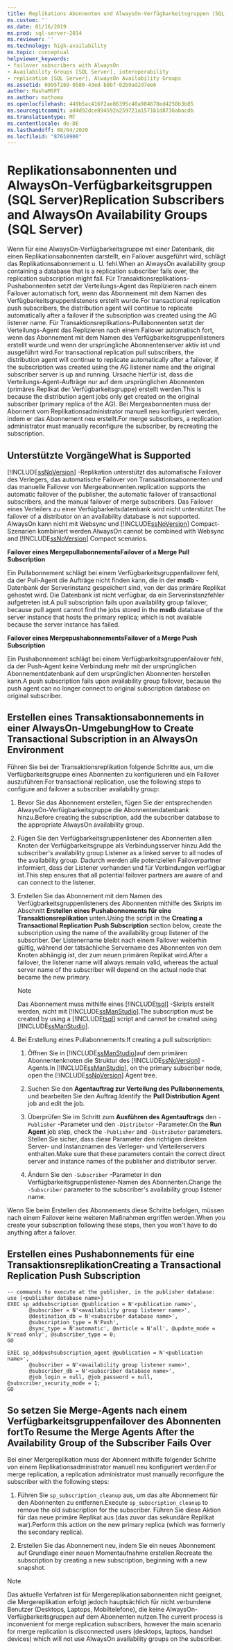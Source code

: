 ```yaml
---
title: Replikations Abonnenten und AlwaysOn-Verfügbarkeitsgruppen (SQL Server) | Microsoft-Dokumentation
ms.custom: ''
ms.date: 01/16/2019
ms.prod: sql-server-2014
ms.reviewer: ''
ms.technology: high-availability
ms.topic: conceptual
helpviewer_keywords:
- failover subscribers with AlwaysOn
- Availability Groups [SQL Server], interoperability
- replication [SQL Server], AlwaysOn Availability Groups
ms.assetid: 0995f269-0580-43ed-b8bf-02b9ad2d7ee6
author: MashaMSFT
ms.author: mathoma
ms.openlocfilehash: 449b5ac416f2ae86395c40a984678ed4258b3b85
ms.sourcegitcommit: ad4d92dce894592a259721a1571b1d8736abacdb
ms.translationtype: MT
ms.contentlocale: de-DE
ms.lasthandoff: 08/04/2020
ms.locfileid: "87618906"
---
```

# <a name="replication-subscribers-and-alwayson-availability-groups-sql-server"></a><span data-ttu-id="db3f0-102">Replikationsabonnenten und AlwaysOn-Verfügbarkeitsgruppen (SQL Server)</span><span class="sxs-lookup"><span data-stu-id="db3f0-102">Replication Subscribers and AlwaysOn Availability Groups (SQL Server)</span></span>
  <span data-ttu-id="db3f0-103">Wenn für eine AlwaysOn-Verfügbarkeitsgruppe mit einer Datenbank, die einen Replikationsabonnenten darstellt, ein Failover ausgeführt wird, schlägt das Replikationsabonnement u. U. fehl.</span><span class="sxs-lookup"><span data-stu-id="db3f0-103">When an AlwaysOn availability group containing a database that is a replication subscriber fails over, the replication subscription might fail.</span></span> <span data-ttu-id="db3f0-104">Für Transaktionsreplikations-Pushabonnenten setzt der Verteilungs-Agent das Replizieren nach einem Failover automatisch fort, wenn das Abonnement mit dem Namen des Verfügbarkeitsgruppenlisteners erstellt wurde.</span><span class="sxs-lookup"><span data-stu-id="db3f0-104">For transactional replication push subscribers, the distribution agent will continue to replicate automatically after a failover if the subscription was created using the AG listener name.</span></span> <span data-ttu-id="db3f0-105">Für Transaktionsreplikations-Pullabonnenten setzt der Verteilungs-Agent das Replizieren nach einem Failover automatisch fort, wenn das Abonnement mit dem Namen des Verfügbarkeitsgruppenlisteners erstellt wurde und wenn der ursprüngliche Abonnentenserver aktiv ist und ausgeführt wird.</span><span class="sxs-lookup"><span data-stu-id="db3f0-105">For transactional replication pull subscribers, the distribution agent will continue to replicate automatically after a failover, if the subscription was created using the AG listener name and the original subscriber server is up and running.</span></span> <span data-ttu-id="db3f0-106">Ursache hierfür ist, dass die Verteilungs-Agent-Aufträge nur auf dem ursprünglichen Abonnenten (primäres Replikat der Verfügbarkeitsgruppe) erstellt werden.</span><span class="sxs-lookup"><span data-stu-id="db3f0-106">This is because the distribution agent jobs only get created on the original subscriber (primary replica of the AG).</span></span> <span data-ttu-id="db3f0-107">Bei Mergeabonnenten muss der Abonnent vom Replikationsadministrator manuell neu konfiguriert werden, indem er das Abonnement neu erstellt.</span><span class="sxs-lookup"><span data-stu-id="db3f0-107">For merge subscribers, a replication administrator must manually reconfigure the subscriber, by recreating the subscription.</span></span>  
  
## <a name="what-is-supported"></a><span data-ttu-id="db3f0-108">Unterstützte Vorgänge</span><span class="sxs-lookup"><span data-stu-id="db3f0-108">What is Supported</span></span>  
 [!INCLUDE[ssNoVersion](../../../includes/ssnoversion-md.md)] <span data-ttu-id="db3f0-109">-Replikation unterstützt das automatische Failover des Verlegers, das automatische Failover von Transaktionsabonnenten und das manuelle Failover von Mergeabonnenten.</span><span class="sxs-lookup"><span data-stu-id="db3f0-109">replication supports the automatic failover of the publisher, the automatic failover of transactional subscribers, and the manual failover of merge subscribers.</span></span> <span data-ttu-id="db3f0-110">Das Failover eines Verteilers zu einer Verfügbarkeitsdatenbank wird nicht unterstützt.</span><span class="sxs-lookup"><span data-stu-id="db3f0-110">The failover of a distributor on an availability database is not supported.</span></span> <span data-ttu-id="db3f0-111">AlwaysOn kann nicht mit Websync und [!INCLUDE[ssNoVersion](../../../includes/ssnoversion-md.md)] Compact-Szenarien kombiniert werden.</span><span class="sxs-lookup"><span data-stu-id="db3f0-111">AlwaysOn cannot be combined with Websync and [!INCLUDE[ssNoVersion](../../../includes/ssnoversion-md.md)] Compact scenarios.</span></span>  
  
 <span data-ttu-id="db3f0-112">**Failover eines Mergepullabonnements**</span><span class="sxs-lookup"><span data-stu-id="db3f0-112">**Failover of a Merge Pull Subscription**</span></span>  
  
 <span data-ttu-id="db3f0-113">Ein Pullabonnement schlägt bei einem Verfügbarkeitsgruppenfailover fehl, da der Pull-Agent die Aufträge nicht finden kann, die in der **msdb** -Datenbank der Serverinstanz gespeichert sind, von der das primäre Replikat gehostet wird. Die Datenbank ist nicht verfügbar, da ein Serverinstanzfehler aufgetreten ist.</span><span class="sxs-lookup"><span data-stu-id="db3f0-113">A pull subscription fails upon availability group failover, because pull agent cannot find the jobs stored in the **msdb** database of the server instance that hosts the primary replica; which is not available because the server instance has failed.</span></span>  
  
 <span data-ttu-id="db3f0-114">**Failover eines Mergepushabonnements**</span><span class="sxs-lookup"><span data-stu-id="db3f0-114">**Failover of a Merge Push Subscription**</span></span>  
  
 <span data-ttu-id="db3f0-115">Ein Pushabonnement schlägt bei einem Verfügbarkeitsgruppenfailover fehl, da der Push-Agent keine Verbindung mehr mit der ursprünglichen Abonnementdatenbank auf dem ursprünglichen Abonnenten herstellen kann.</span><span class="sxs-lookup"><span data-stu-id="db3f0-115">A push subscription fails upon availability group failover, because the push agent can no longer connect to original subscription database on original subscriber.</span></span>  
  
## <a name="how-to-create-transactional-subscription-in-an-alwayson-environment"></a><span data-ttu-id="db3f0-116">Erstellen eines Transaktionsabonnements in einer AlwaysOn-Umgebung</span><span class="sxs-lookup"><span data-stu-id="db3f0-116">How to Create Transactional Subscription in an AlwaysOn Environment</span></span>  
 <span data-ttu-id="db3f0-117">Führen Sie bei der Transaktionsreplikation folgende Schritte aus, um die Verfügbarkeitsgruppe eines Abonnenten zu konfigurieren und ein Failover auszuführen:</span><span class="sxs-lookup"><span data-stu-id="db3f0-117">For transactional replication, use the following steps to configure and failover a subscriber availability group:</span></span>  
  
1.  <span data-ttu-id="db3f0-118">Bevor Sie das Abonnement erstellen, fügen Sie der entsprechenden AlwaysOn-Verfügbarkeitsgruppe die Abonnentendatenbank hinzu.</span><span class="sxs-lookup"><span data-stu-id="db3f0-118">Before creating the subscription, add the subscriber database to the appropriate AlwaysOn availability group.</span></span>  
  
2.  <span data-ttu-id="db3f0-119">Fügen Sie den Verfügbarkeitsgruppenlistener des Abonnenten allen Knoten der Verfügbarkeitsgruppe als Verbindungsserver hinzu.</span><span class="sxs-lookup"><span data-stu-id="db3f0-119">Add the subscriber's availability group Listener as a linked server to all nodes of the availability group.</span></span> <span data-ttu-id="db3f0-120">Dadurch werden alle potenziellen Failoverpartner informiert, dass der Listener vorhanden und für Verbindungen verfügbar ist.</span><span class="sxs-lookup"><span data-stu-id="db3f0-120">This step ensures that all potential failover partners are aware of and can connect to the listener.</span></span>  
  
3.  <span data-ttu-id="db3f0-121">Erstellen Sie das Abonnement mit dem Namen des Verfügbarkeitsgruppenlisteners des Abonnenten mithilfe des Skripts im Abschnitt **Erstellen eines Pushabonnements für eine Transaktionsreplikation** unten.</span><span class="sxs-lookup"><span data-stu-id="db3f0-121">Using the script in the **Creating a Transactional Replication Push Subscription** section below, create the subscription using the name of the availability group listener of the subscriber.</span></span> <span data-ttu-id="db3f0-122">Der Listenername bleibt nach einem Failover weiterhin gültig, während der tatsächliche Servername des Abonnenten von dem Knoten abhängig ist, der zum neuen primären Replikat wird.</span><span class="sxs-lookup"><span data-stu-id="db3f0-122">After a failover, the listener name will always remain valid, whereas the actual server name of the subscriber will depend on the actual node that became the new primary.</span></span>  
  
    > [!NOTE]  
    >  <span data-ttu-id="db3f0-123">Das Abonnement muss mithilfe eines [!INCLUDE[tsql](../../../includes/tsql-md.md)] -Skripts erstellt werden, nicht mit [!INCLUDE[ssManStudio](../../../includes/ssmanstudio-md.md)].</span><span class="sxs-lookup"><span data-stu-id="db3f0-123">The subscription must be created by using a [!INCLUDE[tsql](../../../includes/tsql-md.md)] script and cannot be created using [!INCLUDE[ssManStudio](../../../includes/ssmanstudio-md.md)].</span></span>  
  
4.  <span data-ttu-id="db3f0-124">Bei Erstellung eines Pullabonnements:</span><span class="sxs-lookup"><span data-stu-id="db3f0-124">If creating a pull subscription:</span></span>  
  
    1.  <span data-ttu-id="db3f0-125">Öffnen Sie in [!INCLUDE[ssManStudio](../../../includes/ssmanstudio-md.md)]auf dem primären Abonnentenknoten die Struktur des [!INCLUDE[ssNoVersion](../../../includes/ssnoversion-md.md)] -Agents.</span><span class="sxs-lookup"><span data-stu-id="db3f0-125">In [!INCLUDE[ssManStudio](../../../includes/ssmanstudio-md.md)], on the primary subscriber node, open the [!INCLUDE[ssNoVersion](../../../includes/ssnoversion-md.md)] Agent tree.</span></span>  
  
    2.  <span data-ttu-id="db3f0-126">Suchen Sie den **Agentauftrag zur Verteilung des Pullabonnements**, und bearbeiten Sie den Auftrag.</span><span class="sxs-lookup"><span data-stu-id="db3f0-126">Identify the **Pull Distribution Agent** job and edit the job.</span></span>  
  
    3.  <span data-ttu-id="db3f0-127">Überprüfen Sie im Schritt zum **Ausführen des Agentauftrags** den `-Publisher` -Parameter und den `-Distributor` -Parameter.</span><span class="sxs-lookup"><span data-stu-id="db3f0-127">On the **Run Agent** job step, check the `-Publisher` and `-Distributor` parameters.</span></span> <span data-ttu-id="db3f0-128">Stellen Sie sicher, dass diese Parameter den richtigen direkten Server- und Instanznamen des Verleger- und Verteilerservers enthalten.</span><span class="sxs-lookup"><span data-stu-id="db3f0-128">Make sure that these parameters contain the correct direct server and instance names of the publisher and distributor server.</span></span>  
  
    4.  <span data-ttu-id="db3f0-129">Ändern Sie den `-Subscriber` -Parameter in den Verfügbarkeitsgruppenlistener-Namen des Abonnenten.</span><span class="sxs-lookup"><span data-stu-id="db3f0-129">Change the `-Subscriber` parameter to the subscriber's availability group listener name.</span></span>  
  
 <span data-ttu-id="db3f0-130">Wenn Sie beim Erstellen des Abonnements diese Schritte befolgen, müssen nach einem Failover keine weiteren Maßnahmen ergriffen werden.</span><span class="sxs-lookup"><span data-stu-id="db3f0-130">When you create your subscription following these steps, then you won't have to do anything after a failover.</span></span>  
  
## <a name="creating-a-transactional-replication-push-subscription"></a><span data-ttu-id="db3f0-131">Erstellen eines Pushabonnements für eine Transaktionsreplikation</span><span class="sxs-lookup"><span data-stu-id="db3f0-131">Creating a Transactional Replication Push Subscription</span></span>  
  
```  
-- commands to execute at the publisher, in the publisher database:  
use [<publisher database name>]  
EXEC sp_addsubscription @publication = N'<publication name>',   
       @subscriber = N'<availability group listener name>',   
       @destination_db = N'<subscriber database name>',   
       @subscription_type = N'Push',   
       @sync_type = N'automatic', @article = N'all', @update_mode = N'read only', @subscriber_type = 0;  
GO  
  
EXEC sp_addpushsubscription_agent @publication = N'<publication name>',   
       @subscriber = N'<availability group listener name>',   
       @subscriber_db = N'<subscriber database name>',   
       @job_login = null, @job_password = null, @subscriber_security_mode = 1;  
GO  
```  
  
## <a name="to-resume-the-merge-agents-after-the-availability-group-of-the-subscriber-fails-over"></a><span data-ttu-id="db3f0-132">So setzen Sie Merge-Agents nach einem Verfügbarkeitsgruppenfailover des Abonnenten fort</span><span class="sxs-lookup"><span data-stu-id="db3f0-132">To Resume the Merge Agents After the Availability Group of the Subscriber Fails Over</span></span>  
 <span data-ttu-id="db3f0-133">Bei einer Mergereplikation muss der Abonnent mithilfe folgender Schritte von einem Replikationsadministrator manuell neu konfiguriert werden:</span><span class="sxs-lookup"><span data-stu-id="db3f0-133">For merge replication, a replication administrator must manually reconfigure the subscriber with the following steps:</span></span>  
  
1.  <span data-ttu-id="db3f0-134">Führen Sie `sp_subscription_cleanup` aus, um das alte Abonnement für den Abonnenten zu entfernen.</span><span class="sxs-lookup"><span data-stu-id="db3f0-134">Execute `sp_subscription_cleanup` to remove the old subscription for the subscriber.</span></span> <span data-ttu-id="db3f0-135">Führen Sie diese Aktion für das neue primäre Replikat aus (das zuvor das sekundäre Replikat war).</span><span class="sxs-lookup"><span data-stu-id="db3f0-135">Perform this action on the new primary replica (which was formerly the secondary replica).</span></span>  
  
2.  <span data-ttu-id="db3f0-136">Erstellen Sie das Abonnement neu, indem Sie ein neues Abonnement auf Grundlage einer neuen Momentaufnahme erstellen.</span><span class="sxs-lookup"><span data-stu-id="db3f0-136">Recreate the subscription by creating a new subscription, beginning with a new snapshot.</span></span>  
  
> [!NOTE]  
>  <span data-ttu-id="db3f0-137">Das aktuelle Verfahren ist für Mergereplikationsabonnenten nicht geeignet, die Mergereplikation erfolgt jedoch hauptsächlich für nicht verbundene Benutzer (Desktops, Laptops, Mobiltelefone), die keine AlwaysOn-Verfügbarkeitsgruppen auf dem Abonnenten nutzen.</span><span class="sxs-lookup"><span data-stu-id="db3f0-137">The current process is inconvenient for merge replication subscribers, however the main scenario for merge replication is disconnected users (desktops, laptops, handset devices) which will not use AlwaysOn availability groups on the subscriber.</span></span>  
  
  

